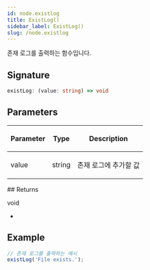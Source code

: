 ```yaml
---
id: node.existlog
title: ExistLog()
sidebar_label: ExistLog()
slug: /node.existlog
---
```






존재 로그를 출력하는 함수입니다.

## Signature

```typescript
existLog: (value: string) => void
```

## Parameters

<table><thead><tr><th>

Parameter


</th><th>

Type


</th><th>

Description


</th></tr></thead>
<tbody><tr><td>

value


</td><td>

string


</td><td>

존재 로그에 추가할 값


</td></tr>
</tbody></table>
## Returns

void

-

## Example


```typescript
// 존재 로그를 출력하는 예시
existLog('File exists.');
```

